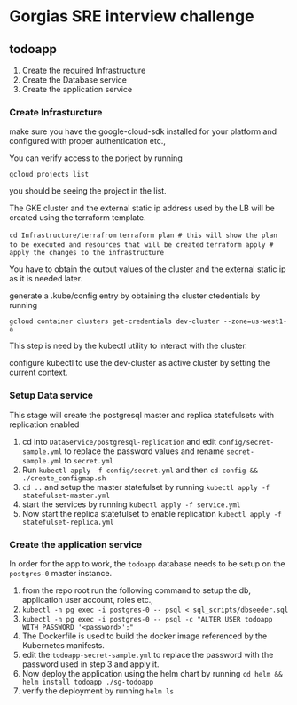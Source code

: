 # Gorgias SRE interview challenge

## todoapp

1. Create the required Infrastructure
2. Create the Database service
3. Create the application service

### Create Infrasturcture

make sure you have the google-cloud-sdk installed for your platform and configured with proper authentication etc.,

You can verify access to the porject by running

`gcloud projects list`

you should be seeing the project in the list.

The GKE cluster and the external static ip address used by the LB will be created using the terraform template.

`cd Infrastructure/terrafrom`
`terraform plan # this will show the plan to be executed and resources that will be created`
`terraform apply # apply the changes to the infrastructure`

You have to obtain the output values of the cluster and the external static ip as it is needed later.

generate a .kube/config entry by obtaining the cluster ctedentials by running

`gcloud container clusters get-credentials dev-cluster --zone=us-west1-a`

This step is need by the kubectl utility to interact with the cluster.

configure kubectl to use the dev-cluster as active cluster by setting the current context.


### Setup Data service

This stage will create the postgresql master and replica statefulsets with replication enabled

1. cd into `DataService/postgresql-replication` and edit `config/secret-sample.yml` to replace the password values and rename `secret-sample.yml` to `secret.yml`
2. Run `kubectl apply -f config/secret.yml` and then `cd config && ./create_configmap.sh`
3. `cd ..` and setup the master statefulset by running `kubectl apply -f statefulset-master.yml`
4. start the services by running `kubectl apply -f service.yml`
5. Now start the replica statefulset to enable replication `kubectl apply -f statefulset-replica.yml`

### Create the application service

In order for the app to work, the `todoapp` database needs to be setup on the `postgres-0` master instance.

1. from the repo root run the following command to setup the db, application user account, roles etc.,
2. `kubectl -n pg exec -i postgres-0 -- psql < sql_scripts/dbseeder.sql`
3. `kubectl -n pg exec -i postgres-0 -- psql -c "ALTER USER todoapp WITH PASSWORD '<password>';"`
4. The Dockerfile is used to build the docker image referenced by the Kubernetes manifests.
5. edit the `todoapp-secret-sample.yml` to replace the password with the password used in step 3 and apply it.
6. Now deploy the application using the helm chart by running `cd helm && helm install todoapp ./sg-todoapp`
7. verify the deployment by running `helm ls`